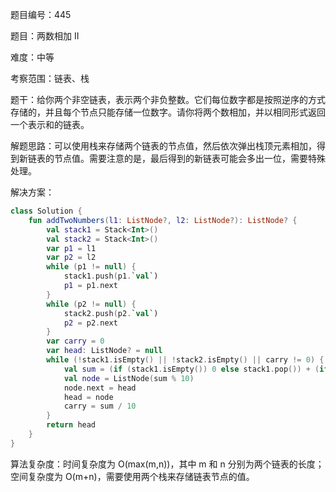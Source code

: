 题目编号：445

题目：两数相加 II

难度：中等

考察范围：链表、栈

题干：给你两个非空链表，表示两个非负整数。它们每位数字都是按照逆序的方式存储的，并且每个节点只能存储一位数字。请你将两个数相加，并以相同形式返回一个表示和的链表。

解题思路：可以使用栈来存储两个链表的节点值，然后依次弹出栈顶元素相加，得到新链表的节点值。需要注意的是，最后得到的新链表可能会多出一位，需要特殊处理。

解决方案：

```kotlin
class Solution {
    fun addTwoNumbers(l1: ListNode?, l2: ListNode?): ListNode? {
        val stack1 = Stack<Int>()
        val stack2 = Stack<Int>()
        var p1 = l1
        var p2 = l2
        while (p1 != null) {
            stack1.push(p1.`val`)
            p1 = p1.next
        }
        while (p2 != null) {
            stack2.push(p2.`val`)
            p2 = p2.next
        }
        var carry = 0
        var head: ListNode? = null
        while (!stack1.isEmpty() || !stack2.isEmpty() || carry != 0) {
            val sum = (if (stack1.isEmpty()) 0 else stack1.pop()) + (if (stack2.isEmpty()) 0 else stack2.pop()) + carry
            val node = ListNode(sum % 10)
            node.next = head
            head = node
            carry = sum / 10
        }
        return head
    }
}
```

算法复杂度：时间复杂度为 O(max(m,n))，其中 m 和 n 分别为两个链表的长度；空间复杂度为 O(m+n)，需要使用两个栈来存储链表节点的值。